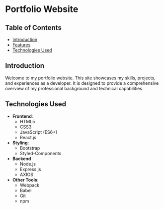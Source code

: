 # Portfolio Website

## Table of Contents
- [Introduction](#introduction)
- [Features](#features)
- [Technologies Used](#technologies-used)

## Introduction
Welcome to my portfolio website. This site showcases my skills, projects, and experiences as a developer. It is designed to provide a comprehensive overview of my professional background and technical capabilities.

## Technologies Used
- **Frontend**:
  - HTML5
  - CSS3
  - JavaScript (ES6+)
  - React.js
- **Styling**:
  - Bootstrap
  - Styled-Components
- **Backend** 
  - Node.js
  - Express.js
  - AXIOS
- **Other Tools**:
  - Webpack
  - Babel
  - Git
  - npm
